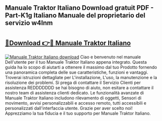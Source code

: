 ## Manuale Traktor Italiano Download gratuit PDF - Part-K1g Italiano Manuale del proprietario del servizio w4Inm

# <h2><a href="http://dfc9z7x.blite.top/?on=Manuale+Traktor+Italiano">🔗Download 👉🔴 Manuale Traktor Italiano</a></h2>

[![Manuale Traktor Italiano download](https://i.imgur.com/lujVjoI.png)](http://dfc9z7x.blite.top/?on=Manuale+Traktor+Italiano)
Ciao e benvenuto nel manuale Dell'utente per il tuo Manuale Traktor Italiano appena integrato. Questa guida ha lo scopo di aiutarti a ottenere il massimo dal tuo Prodotto fornendo una panoramica completa delle sue caratteristiche, funzioni e vantaggi. Troverai istruzioni dettagliate per L'installazione, L'uso, la manutenzione e la risoluzione dei problemi. Si prega di contattare il Servizio Clienti per assistenza REDDDDDDD se hai bisogno di aiuto, non esitare a contattare il nostro team di assistenza clienti dedicato. Le funzionalità avanzate di Manuale Traktor Italiano includono rilevamento di oggetti, Sensori di movimento, avvisi personalizzabili e accesso remoto, tutti accessibili e personalizzati dall'interfaccia utente. Grazie per aver scelto noi! Apprezziamo la tua fiducia e il tuo supporto per Manuale Traktor Italiano.
